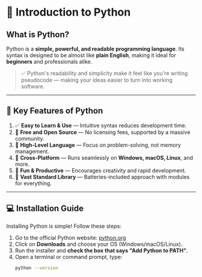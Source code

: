 # 🐍 Introduction to Python

## What is Python?

Python is a **simple, powerful, and readable programming language**. Its syntax is designed to be almost like **plain English**, making it ideal for **beginners** and professionals alike.

> ✅ Python's readability and simplicity make it feel like you're writing pseudocode — making your ideas easier to turn into working software.

---

## 🌟 Key Features of Python

1. ✅ **Easy to Learn & Use** — Intuitive syntax reduces development time.
2. 💸 **Free and Open Source** — No licensing fees, supported by a massive community.
3. 🚀 **High-Level Language** — Focus on problem-solving, not memory management.
4. 🔁 **Cross-Platform** — Runs seamlessly on **Windows, macOS, Linux**, and more.
5. 🎉 **Fun & Productive** — Encourages creativity and rapid development.
6. 🧩 **Vast Standard Library** — Batteries-included approach with modules for everything.

---

## 💻 Installation Guide

Installing Python is simple! Follow these steps:

1. Go to the official Python website: [python.org](https://www.python.org/)
2. Click on **Downloads** and choose your OS (Windows/macOS/Linux).
3. Run the installer and **check the box that says "Add Python to PATH"**.
4. Open a terminal or command prompt, type:
   ```bash
   python --version
